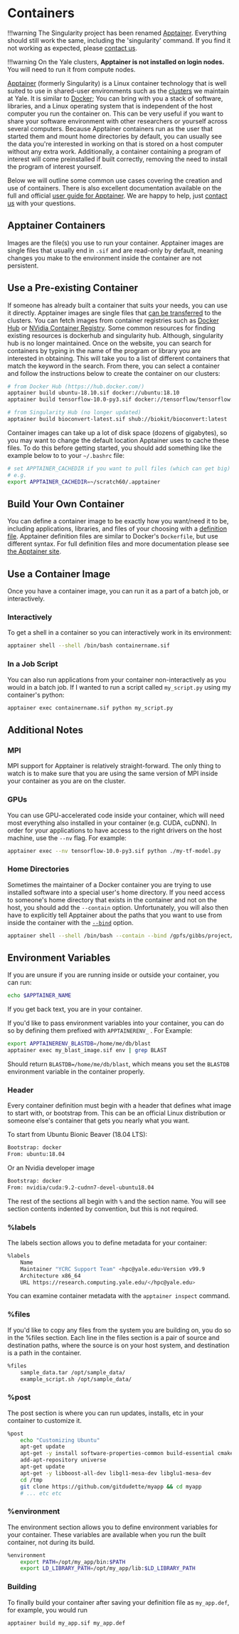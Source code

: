 # Containers

!!!warning
    The Singularity project has been renamed [Apptainer](https://apptainer.org). Everything should still work the same, including the 'singularity' command.  If you find it not working as expected, please [contact us](https://docs.ycrc.yale.edu/#get-help).

!!!warning
    On the Yale clusters, **Apptainer is not installed on login nodes.** You will need to run it from compute nodes.

[Apptainer](http://journals.plos.org/plosone/article?id=10.1371/journal.pone.0177459) (formerly Singularity) is a Linux container technology that is well suited to use in shared-user environments such as the [clusters](/clusters) we maintain at Yale. It is similar to [Docker](https://docs.docker.com/); You can bring with you a stack of software, libraries, and a Linux operating system that is independent of the host computer you run the container on. This can be very useful if you want to share your software environment with other researchers or yourself across several computers. Because Apptainer containers run as the user that started them and mount home directories by default, you can usually see the data you're interested in working on that is stored on a host computer without any extra work. Additionally, a container containing a program of interest will come preinstalled if built correctly, removing the need to install the program of interest yourself.

Below we will outline some common use cases covering the creation and use of containers. There is also excellent documentation available on the full and official [user guide for Apptainer](https://apptainer.org/docs/user/main/). We are happy to help, just [contact us](/#get-help) with your questions.


## Apptainer Containers

Images are the file(s) you use to run your container. Apptainer images are single files that usually end in `.sif` and are read-only by default, meaning changes you make to the environment inside the container are not persistent.

## Use a Pre-existing Container

If someone has already built a container that suits your needs, you can use it directly. Apptainer images are single files that [can be transferred](/data/transfer) to the clusters. You can fetch images from container registries such as [Docker Hub](https://hub.docker.com/explore/) or [NVidia Container Registry](https://catalog.ngc.nvidia.com/containers).
Some common resources for finding existing resources is dockerhub and singularity hub. Although, singularity hub is no longer maintained. Once on the website, you can search for containers by typing in the name of the program or library you are interested in obtaining. This will take you to a list of different containers that match the keyword in the search. From there, you can select a container and follow the instructions below to create the container on our clusters:

``` bash
# from Docker Hub (https://hub.docker.com/)
apptainer build ubuntu-18.10.sif docker://ubuntu:18.10
apptainer build tensorflow-10.0-py3.sif docker://tensorflow/tensorflow:1.10.0-py3

# from Singularity Hub (no longer updated)
apptainer build bioconvert-latest.sif shub://biokit/bioconvert:latest
```

Container images can take up a lot of disk space (dozens of gigabytes), so you may want to change the default location Apptainer uses to cache these files. To do this before getting started, you should add something like the example below to to your `~/.bashrc` file:

``` bash
# set APPTAINER_CACHEDIR if you want to pull files (which can get big) somewhere other than $HOME/.apptainer
# e.g.
export APPTAINER_CACHEDIR=~/scratch60/.apptainer
```

## Build Your Own Container

You can define a container image to be exactly how you want/need it to be, including applications, libraries, and files of your choosing with a [definition file](https://apptainer.org/docs/user/main/quick_start.html#apptainer-definition-files).
Apptainer definition files are similar to Docker's `Dockerfile`, but use different syntax.
For full definition files and more documentation please see [the Apptainer site](https://apptainer.org/docs/user/main/definition_files.html).


## Use a Container Image

Once you have a container image, you can run it as a part of a batch job, or interactively.

### Interactively

To get a shell in a container so you can interactively work in its environment:

``` bash
apptainer shell --shell /bin/bash containername.sif
```

### In a Job Script

You can also run applications from your container non-interactively as you would in a batch job. If I wanted to run a script called `my_script.py` using my container's python:

``` bash
apptainer exec containername.sif python my_script.py
```

## Additional Notes

### MPI

MPI support for Apptainer is relatively straight-forward. The only thing to watch is to make sure that you are using the same version of MPI inside your container as you are on the cluster.

### GPUs

You can use GPU-accelerated code inside your container, which will need most everything also installed in your container (e.g. CUDA, cuDNN). In order for your applications to have access to the right drivers on the host machine, use the `--nv` flag. For example:

``` bash
apptainer exec --nv tensorflow-10.0-py3.sif python ./my-tf-model.py
```

### Home Directories

Sometimes the maintainer of a Docker container you are trying to use installed software into a special user's home directory. If you need access to someone's home directory that exists in the container and not on the host, you should add the `--contain` option. Unfortunately, you will also then have to explicitly tell Apptainer about the paths that you want to use from inside the container with the [`--bind`](https://apptainer.org/docs/user/main/bind_paths_and_mounts.html) option.

``` bash
apptainer shell --shell /bin/bash --contain --bind /gpfs/gibbs/project/support/be59:/home/be59/project bioconvert-latest.sif
```

## Environment Variables

If you are unsure if you are running inside or outside your container, you can run:

``` bash
echo $APPTAINER_NAME
```

If you get back text, you are in your container.

If you'd like to pass environment variables into your container, you can do so by defining them prefixed with `APPTAINERENV_` . For Example:

``` bash
export APPTAINERENV_BLASTDB=/home/me/db/blast
apptainer exec my_blast_image.sif env | grep BLAST
```

Should return `BLASTDB=/home/me/db/blast`, which means you set the `BLASTDB` environment variable in the container properly.


### Header

Every container definition must begin with a header that defines what image to start with, or bootstrap from. This can be an official Linux distribution or someone else's container that gets you nearly what you want.

To start from Ubuntu Bionic Beaver (18.04 LTS):

``` bash
Bootstrap: docker
From: ubuntu:18.04
```

Or an Nvidia developer image

``` bash
Bootstrap: docker
From: nvidia/cuda:9.2-cudnn7-devel-ubuntu18.04
```

The rest of the sections all begin with `%` and the section name. You will see section contents indented by convention, but this is not required.

### %labels

The labels section allows you to define metadata for your container:

``` bash
%labels
    Name
    Maintainer "YCRC Support Team" <hpc@yale.edu>Version v99.9
    Architecture x86_64
    URL https://research.computing.yale.edu/</hpc@yale.edu>
```

You can examine container metadata with the `apptainer inspect` command.

### %files

If you'd like to copy any files from the system you are building on, you do so in the %files section. Each line in the files section is a pair of source and destination paths, where the source is on your host system, and destination is a path in the container.

``` bash
%files
    sample_data.tar /opt/sample_data/
    example_script.sh /opt/sample_data/
```

### %post

The post section is where you can run updates, installs, etc in your container to customize it.

``` bash
%post
    echo "Customizing Ubuntu"
    apt-get update
    apt-get -y install software-properties-common build-essential cmake
    add-apt-repository universe
    apt-get update
    apt-get -y libboost-all-dev libgl1-mesa-dev libglu1-mesa-dev
    cd /tmp
    git clone https://github.com/gitdudette/myapp && cd myapp
    # ... etc etc
```

### %environment

The environment section allows you to define environment variables for your container. These variables are available when you run the built container, not during its build.

``` bash
%environment
    export PATH=/opt/my_app/bin:$PATH
    export LD_LIBRARY_PATH=/opt/my_app/lib:$LD_LIBRARY_PATH
```

### Building

To finally build your container after saving your definition file as `my_app.def`, for example, you would run

``` bash
apptainer build my_app.sif my_app.def
```



